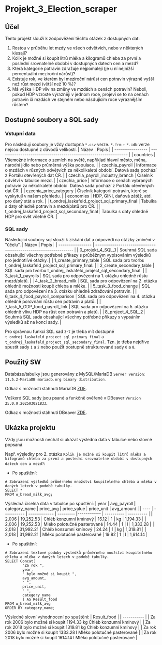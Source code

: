 
# Projekt_3_Election_scraper

## Účel
Tento projekt slouží k zodpovězení těchto otázek z dostupných dat:
1. Rostou v průběhu let mzdy ve všech odvětvích, nebo v některých klesají?
2. Kolik je možné si koupit litrů mléka a kilogramů chleba za první a poslední srovnatelné období v dostupných datech cen a mezd?
3. Která kategorie potravin zdražuje nejpomaleji (je u ní nejnižší percentuální meziroční nárůst)?
4. Existuje rok, ve kterém byl meziroční nárůst cen potravin výrazně vyšší než růst mezd (větší než 10 %)?
5. Má výška HDP vliv na změny ve mzdách a cenách potravin? Neboli, pokud HDP vzroste výrazněji v jednom roce, projeví se to na cenách potravin či mzdách ve stejném nebo násdujícím roce výraznějším růstem?

## Dostupné soubory a SQL sady

### Vstupní data

Pro následují soubory je vždy dostupná `*.csv` verze.  `*.frm` + `*.idb` verze nejsou dostupné z důvodů velikostí.
| Název             | Popis                                                                |
| ----------------- | ------------------------------------------------------------------ |
| countries | Všemožné informace o zemích na světě, například hlavní město, měna, národní jídlo nebo průměrná výška populace. |
| czechia_payroll | Informace o mzdách v různých odvětvích za několikaleté období. Datová sada pochází z Portálu otevřených dat ČR. |
| czechia_payroll_industry_branch | Číselník odvětví v tabulce mezd. |
| czechia_price | Informace o cenách vybraných potravin za několikaleté období. Datová sada pochází z Portálu otevřených dat ČR. |
| czechia_price_category | Číselník kategorií potravin, které se vyskytují v našem přehledu. |
| economies | HDP, GINI, daňová zátěž, atd. pro daný stát a rok. |
| t_ondrej_laskafeld_project_sql_primary_final | Tabulka s daty ohledně potravin a mezd/platů pro ČR. |
| t_ondrej_laskafeld_project_sql_secondary_final | Tabulka s daty ohledně HDP pro svět včetně ČR. |


### SQL sady
Následující soubory sql slouží k získání dat a odpovědí na otázky zmínění v "účelu".
| Název             | Popis                                                                |
| ----------------- | ------------------------------------------------------------------ |
| 0_projekt_4_SQL_1 | Souhrná SQL sada obsahující všechny potřebné příkazy s průběžným vypisováním výsledků pro jednotlívé otázky. |
| 1_create_primary_table | SQL sada pro tvorbu t_ondrej_laskafeld_project_sql_primary_final. |
| 2_create_secondary_table | SQL sada pro tvorbu t_ondrej_laskafeld_project_sql_secondary_final. |
| 3_task_1_payrolls | SQL sada pro odpovězení na 1. otázku ohledně růstu mezd/platů. |
| 4_task_2_bread_milk | SQL sada pro odpovězení na 2. otázku ohledně možnosti koupě chleba a mléka. |
| 5_task_3_food_change | SQL sada pro odpovězení na 3. otázku ohledně zdražování potravin. |
| 6_task_4_food_payroll_comparison | SQL sada pro odpovězení na 4. otázku ohledně porovnání růstu cen potravin a platů. |
| 7_task_5_GDP_food_payroll_link | SQL sada pro odpovězení na 5. otázku ohledně vlivu HDP na růst cen potravin a platů. |
| 8_project_4_SQL_2 | Souhrná SQL sada obsahující všechny potřebné příkazy s vypsáním výsledků až na konci sady. |

Pro správnou funkci SQL sad `3`-`7` je třeba mít dostupné `t_ondrej_laskafeld_project_sql_primary_final` a `t_ondrej_laskafeld_project_sql_secondary_final`. Tzn. je třeba nejdříve spustit sady `1` a `2` nebo použít postupně strukturované sady `0` a `8`.

## Použitý SW

Databáze/tabulky jsou generovány z MySQL/MariaDB `Server version: 11.5.2-MariaDB mariadb.org binary distribution`.

Odkaz s možností stáhnutí MariaDB [ZDE](https://mariadb.org).

Veškeré SQL sady jsou psané a funkčně ověřené v DBeaver `Version 25.0.0.202503021833`.

Odkaz s možností stáhnutí DBeaver [ZDE](https://dbeaver.com).

## Ukázka projektu

Vždy jsou možnosti nechat si ukázat výsledná data v tabulce nebo slovně popsaná.

Např. výsledky pro 2. otázku `Kolik je možné si koupit litrů mléka a kilogramů chleba za první a poslední srovnatelné období v dostupných datech cen a mezd?`:

- Po spuštění:
```
# Zobrazení výsledků průměrného množství koupitelného chleba a mléka v daných letech v podobě tabulky.
SELECT *
FROM w_bread_milk_avg;
```
Výsledná číselná data v tabulce po spuštění:
| year | avg_payroll | category_name | price_avg | price_value | price_unit | avg_amount |
| ---- | ----------- | ------------- | --------- |------------ | ---------- | ---------- |
| 2,006 | 19,252.53 | Chléb konzumní kmínový | 16.12 | 1 | kg | 1,194.33 |
| 2,006 | 19,252.53 | Mléko polotučné pasterované | 14.44 | 1 | l | 1,333.28 |
| 2,018 | 31,992.21 | Chléb konzumní kmínový | 24.24 | 1 | kg | 1,319.81 |
| 2,018 | 31,992.21 | Mléko polotučné pasterované | 19.82 | 1 | l | 1,614.14 |

- Po spuštění:
```
# Zobrazení textové podoby výsledků průměrného množství koupitelného chleba a mléka v daných letech v podobě tabulky.
SELECT Concat(
		"Za rok ",
		year,
		" bylo možné si koupit ",
		avg_amount,
		" ",
		price_unit,
		" ",
		category_name
		) AS Result_food
FROM w_bread_milk_avg
ORDER BY category_name;
```
Výsledné slovní vyhodnocení po spuštění:
| Result_food |
| ----------- |
| Za rok 2006 bylo možné si koupit 1194.33 kg Chléb konzumní kmínový |
| Za rok 2018 bylo možné si koupit 1319.81 kg Chléb konzumní kmínový |
| Za rok 2006 bylo možné si koupit 1333.28 l Mléko polotučné pasterované |
| Za rok 2018 bylo možné si koupit 1614.14 l Mléko polotučné pasterované |
